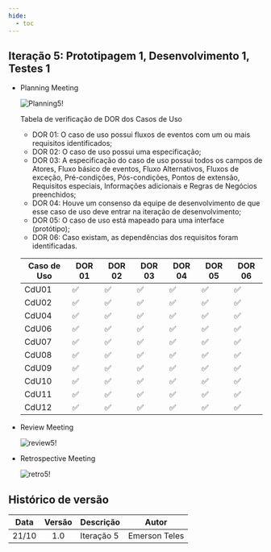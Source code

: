 ```yaml
---
hide:
  - toc
---
```


## Iteração 5: Prototipagem 1, Desenvolvimento 1, Testes 1

- Planning Meeting

  ![Planning5!](assets/iteracoes/planning5.png "Planning5")

  Tabela de verificação de DOR dos Casos de Uso

  - DOR 01: O caso de uso possui fluxos de eventos com um ou mais requisitos identificados;
  - DOR 02: O caso de uso possui uma especificação;
  - DOR 03: A especificação do caso de uso possui todos os campos de Atores, Fluxo básico de eventos, Fluxo Alternativos, Fluxos de exceção, Pré-condições, Pós-condições, Pontos de extensão, Requisitos especiais, Informações adicionais e Regras de Negócios preenchidos;
  - DOR 04: Houve um consenso da equipe de desenvolvimento de que esse caso de uso deve entrar na iteração de desenvolvimento;
  - DOR 05: O caso de uso está mapeado para uma interface (protótipo);
  - DOR 06: Caso existam, as dependências dos requisitos foram identificadas.

  | Caso de Uso | DOR 01 | DOR 02 | DOR 03 | DOR 04 | DOR 05 | DOR 06 |
  | ----------- | ------ | ------ | ------ | ------ | ------ | ------ |
  | CdU01       | ✅     | ✅     | ✅     | ✅     | ✅     | ✅     |
  | CdU02       | ✅     | ✅     | ✅     | ✅     | ✅     | ✅     |
  | CdU04       | ✅     | ✅     | ✅     | ✅     | ✅     | ✅     |
  | CdU06       | ✅     | ✅     | ✅     | ✅     | ✅     | ✅     |
  | CdU07       | ✅     | ✅     | ✅     | ✅     | ✅     | ✅     |
  | CdU08       | ✅     | ✅     | ✅     | ✅     | ✅     | ✅     |
  | CdU09       | ✅     | ✅     | ✅     | ✅     | ✅     | ✅     |
  | CdU10       | ✅     | ✅     | ✅     | ✅     | ✅     | ✅     |
  | CdU11       | ✅     | ✅     | ✅     | ✅     | ✅     | ✅     |
  | CdU12       | ✅     | ✅     | ✅     | ✅     | ✅     | ✅     |

- Review Meeting

  ![review5!](assets/iteracoes/review5.png "review5")

- Retrospective Meeting

  ![retro5!](assets/iteracoes/retro5.png "retro5")

## Histórico de versão

| Data  | Versão | Descrição        | Autor |
| :---: | :----: | ---------------- | ----- |
| 21/10 |  1.0   | Iteração 5 | Emerson Teles |